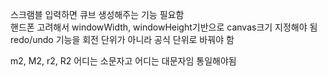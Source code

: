 스크램블 입력하면 큐브 생성해주는 기능 필요함   
핸드폰 고려해서 windowWidth, windowHeight기반으로 canvas크기 지정해야 됨   
redo/undo 기능을 회전 단위가 아니라 공식 단위로 바꿔야 함   

m2, M2, r2, R2 어디는 소문자고 어디는 대문자임 통일해야됨   
